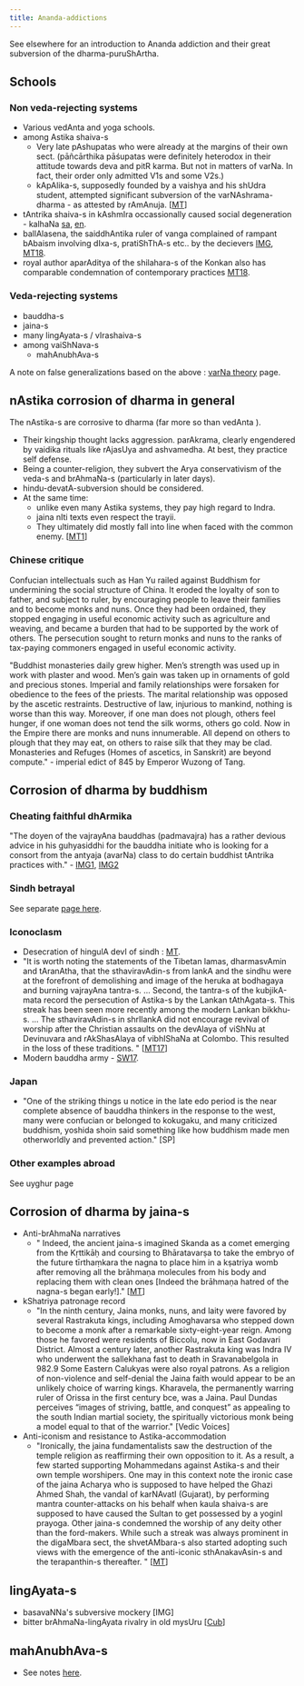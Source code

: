 ```yaml
---
title: Ananda-addictions
---
```


See elsewhere for an introduction to Ananda addiction and their great subversion of the dharma-puruShArtha.  

## Schools
### Non veda-rejecting systems
- Various vedAnta and yoga schools.
- among Astika shaiva-s
    - Very late pAshupatas who were already at the margins of their own sect. (pāñcārthika pāśupatas were definitely heterodox in their attitude towards deva and pitR karma. But not in matters of varNa. In fact, their order only admitted V1s and some V2s.)
    - kApAlika-s, supposedly founded by a vaishya and his shUdra student, attempted significant subversion of the varNAshrama-dharma - as attested by rAmAnuja. \[[MT](https://manasataramgini.wordpress.com/2005/03/26/dvijas-and-non-dvijas-in-the-shaiva-cults/)\]
- tAntrika shaiva-s in kAshmIra occassionally caused social degeneration - kalhaNa [sa](https://archive.org/details/in.ernet.dli.2015.318732/page/n212), [en](https://archive.org/details/RajataranginiVol1/page/n463).
- ballAlasena, the saiddhAntika ruler of vanga complained of rampant bAbaism involving dIxa-s, pratiShThA-s etc.. by the decievers [IMG](https://i.imgur.com/253HZ7z.jpg), [MT18](https://twitter.com/blog_supplement/status/1051160336617881601).
- royal author aparAditya of the shilahara-s of the Konkan also has comparable condemnation of contemporary practices [MT18](https://twitter.com/blog_supplement/status/1051160336617881601).

### Veda-rejecting systems
- bauddha-s
- jaina-s
- many lingAyata-s / vIrashaiva-s
- among vaiShNava-s
    - mahAnubhAva-s

A note on false generalizations based on the above : [varNa theory](../../social-cultivation/clan/varna-theory/) page.

## nAstika corrosion of dharma in general

The nAstika-s are corrosive to dharma (far more so than vedAnta ).

- Their kingship thought lacks aggression. parAkrama, clearly engendered by vaidika rituals like rAjasUya and ashvamedha. At best, they practice self defense.
- Being a counter-religion, they subvert the Arya conservativism of the veda-s and brAhmaNa-s (particularly in later days).
- hindu-devatA-subversion should be considered.
- At the same time:
    - unlike even many Astika systems, they pay high regard to Indra.
    - jaina nIti texts even respect the trayii.
    - They ultimately did mostly fall into line when faced with the common enemy. \[[MT1](https://manasataramgini.wordpress.com/2014/07/13/some-meanderings-on-early-medieval-history-from-the-view-point-of-nastika-compositions/)\]

### Chinese critique
Confucian intellectuals such as Han Yu railed against Buddhism for undermining the social structure of China. It eroded the loyalty of son to father, and subject to ruler, by encouraging people to leave their families and to become monks and nuns. Once they had been ordained, they stopped engaging in useful economic activity such as agriculture and weaving, and became a burden that had to be supported by the work of others. The persecution sought to return monks and nuns to the ranks of tax-paying commoners engaged in useful economic activity.

"Buddhist monasteries daily grew higher. Men’s strength was used up in work with plaster and wood. Men’s gain was taken up in ornaments of gold and precious stones. Imperial and family relationships were forsaken for obedience to the fees of the priests. The marital relationship was opposed by the ascetic restraints. Destructive of law, injurious to mankind, nothing is worse than this way. Moreover, if one man does not plough, others feel hunger, if one woman does not tend the silk worms, others go cold. Now in the Empire there are monks and nuns innumerable. All depend on others to plough that they may eat, on others to raise silk that they may be clad. Monasteries and Refuges (Homes of ascetics, in Sanskrit) are beyond compute." - imperial edict of 845 by Emperor Wuzong of Tang.

## Corrosion of dharma by buddhism
### Cheating faithful dhArmika
"The doyen of the vajrayAna bauddhas (padmavajra) has a rather devious advice in his guhyasiddhi for the bauddha initiate who is looking for a consort from the antyaja (avarNa) class to do certain buddhist tAntrika practices with." - [IMG1](../../../images/snippets/padmavajra-guhyasiddhi-antyaja-cheating-1.jpg), [IMG2](../../../images/snippets/padmavajra-guhyasiddhi-antyaja-cheating-translation.jpg)

### Sindh betrayal
See separate [page here](../../history/sindh_betrayal/).

### Iconoclasm
- Desecration of hingulA devI of sindh : [MT](https://manasataramgini.wordpress.com/2013/05/13/a-record-of-the-nastika-attack-on-hingula/).
- "It is worth noting the statements of the Tibetan lamas, dharmasvAmin and tAranAtha, that the sthaviravAdin-s from lankA and the sindhu were at the forefront of demolishing and image of the heruka at bodhagaya and burning vajrayAna tantra-s. ...  Second, the tantra-s of the kubjikA-mata record the persecution of Astika-s by the Lankan tAthAgata-s. This streak has been seen more recently among the modern Lankan bikkhu-s. ... The sthaviravAdin-s in shrIlankA did not encourage revival of worship after the Christian assaults on the devAlaya of viShNu at Devinuvara and rAkShasAlaya of vibhIShaNa at Colombo. This resulted in the loss of these traditions. " \[[MT17](https://manasataramgini.wordpress.com/2012/04/23/an-indigo-south-asian-hemus-salt-and-other-interlocutions/)\] 
- Modern bauddha army - [SW17](https://swarajyamag.com/amp/story/magazine%2Fsorry-state-of-hindu-shrines-in-the-lankan-land).

### Japan
- "One of the striking things u notice in the late edo period is the near complete absence of bauddha thinkers in the response to the west, many were confucian or belonged to kokugaku, and many criticized buddhism, yoshida shoin said something like how buddhism made men otherworldly and prevented action." \[SP\]

### Other examples abroad
See uyghur page

## Corrosion of dharma by jaina-s

- Anti-brAhmaNa narratives
    - " Indeed, the ancient jaina-s imagined Skanda as a comet emerging from the Kṛttikāḥ and coursing to Bhāratavarṣa to take the embryo of the future tīrthaṃkara the nagna to place him in a kṣatriya womb after removing all the brāhmaṇa molecules from his body and replacing them with clean ones \[Indeed the brāhmaṇa hatred of the nagna-s began early!\]." \[[MT](https://manasataramgini.wordpress.com/2015/01/18/comet-lovejoy-c2014-q2/)\]
- kShatriya patronage record
    - "In the ninth century, Jaina monks, nuns, and laity were favored by several Rastrakuta kings, including Amoghavarsa who stepped down to become a monk after a remarkable sixty-eight-year reign. Among those he favored were residents of Biccolu, now in East Godavari District. Almost a century later, another Rastrakuta king was Indra IV who underwent the sallekhana fast to death in Sravanabelgola in 982.9 Some Eastern Calukyas were also royal patrons. As a religion of non-violence and self-denial the Jaina faith would appear to be an unlikely choice of warring kings. Kharavela, the permanently warring ruler of Orissa in the first century bce, was a Jaina. Paul Dundas perceives “images of striving, battle, and conquest” as appealing to the south Indian martial society, the spiritually victorious monk being a model equal to that of the warrior." \[Vedic Voices\]
- Anti-iconism and resistance to Astika-accommodation
    - "Ironically, the jaina fundamentalists saw the destruction of the temple religion as reaffirming their own opposition to it. As a result, a few started supporting Mohammedans against Astika-s and their own temple worshipers. One may in this context note the ironic case of the jaina Acharya who is supposed to have helped the Ghazi Ahmed Shah, the vandal of karNAvatI (Gujarat), by performing mantra counter-attacks on his behalf when kaula shaiva-s are supposed to have caused the Sultan to get possessed by a yoginI prayoga. Other jaina-s condemned the worship of any deity other than the ford-makers. While such a streak was always prominent in the digaMbara sect, the shvetAMbara-s also started adopting such views with the emergence of the anti-iconic sthAnakavAsin-s and the terapanthin-s thereafter. " \[[MT](https://manasataramgini.wordpress.com/2014/07/13/some-meanderings-on-early-medieval-history-from-the-view-point-of-nastika-compositions/)\]

## lingAyata-s

- basavaNNa's subversive mockery \[IMG\]
- bitter brAhmaNa-lingAyata rivalry in old mysUru \[[Cub](https://archive.org/stream/Cubbon#page/n67/mode/2up)\]

## mahAnubhAva-s

- See notes [here](../../polity/external-affairs/tolerance/).

